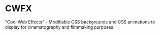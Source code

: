 # CWFX

"Cool Web Effects" - Modifiable CSS backgrounds and CSS animations to display for cinematography and filmmaking purposes.
